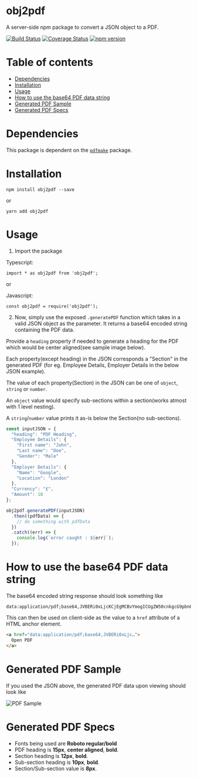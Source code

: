 # obj2pdf
A server-side npm package to convert a JSON object to a PDF.

[![Build Status](https://travis-ci.org/NikhilNanjappa/obj2pdf.svg?branch=master)](https://travis-ci.org/NikhilNanjappa/obj2pdf)
[![Coverage Status](https://coveralls.io/repos/github/NikhilNanjappa/obj2pdf/badge.svg?branch=master)](https://coveralls.io/github/NikhilNanjappa/obj2pdf?branch=master)
[![npm version](https://badge.fury.io/js/obj2pdf.svg)](https://badge.fury.io/js/obj2pdf)

<!-- TOC -->
# Table of contents

- [Dependencies](https://github.com/NikhilNanjappa/obj2pdf#dependencies)
- [Installation](https://github.com/NikhilNanjappa/obj2pdf#installation)
- [Usage](https://github.com/NikhilNanjappa/obj2pdf#usage)
- [How to use the base64 PDF data string](https://github.com/NikhilNanjappa/obj2pdf#how-to-use-the-base64-pdf-data-string)
- [Generated PDF Sample](https://github.com/NikhilNanjappa/obj2pdf#generated-pdf-sample)
- [Generated PDF Specs](https://github.com/NikhilNanjappa/obj2pdf#generated-pdf-specs)

# Dependencies

This package is dependent on the [`pdfmake`](https://github.com/bpampuch/pdfmake) package.

# Installation

```shell
npm install obj2pdf --save
```

or

```shell
yarn add obj2pdf
```

# Usage

1. Import the package

Typescript:

```shell
import * as obj2pdf from 'obj2pdf';
```

or 

Javascript:

```shell
const obj2pdf = require('obj2pdf');
```

2. Now, simply use the exposed `.generatePDF` function which takes in a valid JSON object as the parameter. It returns a base64 encoded string containing the PDF data.

Provide a `heading` property if needed to generate a heading for the PDF which would be center aligned(see sample image below).

Each property(except heading) in the JSON corresponds a "Section" in the generated PDF (for eg. Employee Details, Employer Details in the below JSON example).

The value of each property(Section) in the JSON can be one of `object`, `string` or `number`.

An `object` value would specify sub-sections within a section(works atmost with 1 level nesting).

A `string`/`number` value prints it as-is below the Section(no sub-sections).

```javascript
const inputJSON = {
  "heading": "PDF Heading",
  "Employee Details": {
    "First name": "John",
    "Last name": "Doe",
    "Gender": "Male"
  },
  "Employer Details": {
    "Name": "Google",
    "Location": "London"
  },
  "Currency": "£",
  "Amount": 10
};

obj2pdf.generatePDF(inputJSON)
  .then((pdfData) => {
    // do something with pdfData
  })
  .catch((err) => {
    console.log(`error caught : ${err}`);
  });
```

# How to use the base64 PDF data string

The base64 encoded string response should look something like

```
data:application/pdf;base64,JVBERi0xLjcKCjEgMCBvYmogICUgZW50cnkgcG9pbnQKPDwKICAvVHlwZSAvQ2F0YWxvZwogIC9Q...
```

This can then be used on client-side as the value to a `href` attribute of a HTML anchor element.

```html
<a href="data:application/pdf;base64,JVBERi0xLjc…">
  Open PDF
</a>
```

# Generated PDF Sample

If you used the JSON above, the generated PDF data upon viewing should look like

![PDF Sample](https://github.com/NikhilNanjappa/obj2pdf/blob/master/lib/obj2pdf_sample.PNG "PDF Sample")

# Generated PDF Specs

- Fonts being used are **Roboto regular/bold**
- PDF heading is **15px**, **center aligned**, **bold**.
- Section heading is **12px**, **bold**.
- Sub-section heading is **10px**, **bold**.
- Section/Sub-section value is **8px**.